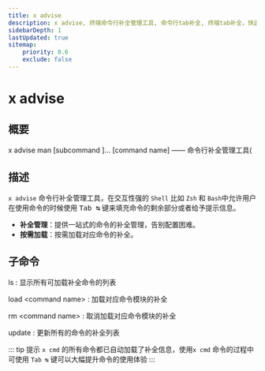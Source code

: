 ```yaml
---
title: x advise
description: x advise, 终端命令行补全管理工具, 命令行tab补全, 终端tab补全，快速生成命令行补全
sidebarDepth: 1
lastUpdated: true
sitemap:
    priority: 0.6
    exclude: false
---
```


# x advise

<Terminal :termIndex="6"/>

## 概要

<p class=".">x advise man [subcommand ]... [command name]  ——  命令行补全管理工具(</p>

## 描述

`x advise` 命令行补全管理工具，在交互性强的 `Shell` 比如 `Zsh` 和 `Bash`中允许用户在使用命令的时候使用 <kbd>Tab ↹</kbd> 键来填充命令的剩余部分或者给予提示信息。

- **补全管理**：提供一站式的命令的补全管理，告别配置困难。
- **按需加载**：按需加载对应命令的补全。

## 子命令

ls
:  显示所有可加载补全命令的列表

load \<command name\>
:  加载对应命令模块的补全

rm \<command name\>
:  取消加载对应命令模块的补全

update
:  更新所有的命令的补全列表

::: tip 提示
`x cmd` 的所有命令都已自动加载了补全信息，使用`x cmd` 命令的过程中可使用 `Tab ↹` 键可以大幅提升命令的使用体验
:::
